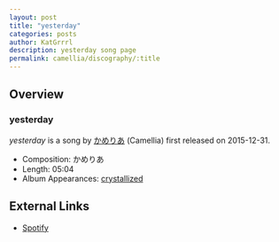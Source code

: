 ```yaml
---
layout: post
title: "yesterday"
categories: posts
author: KatGrrrl
description: yesterday song page
permalink: camellia/discography/:title
---
```


## Overview

### yesterday

*yesterday* is a song by [かめりあ](<{% link postsWiki/_posts/2023-12-10-camellia.md %}>) (Camellia) first released on 2015-12-31.

* Composition: かめりあ
* Length: 05:04
* Album Appearances: [crystallized](<{% link postsInclude/_posts/camellia/albums/crystallized/2023-12-12-crystallized.md %}>)

## External Links

* [Spotify](https://open.spotify.com/track/2MuVmb0UZSGUGk6YYBC7j9?si=8251818c92bd4250)
